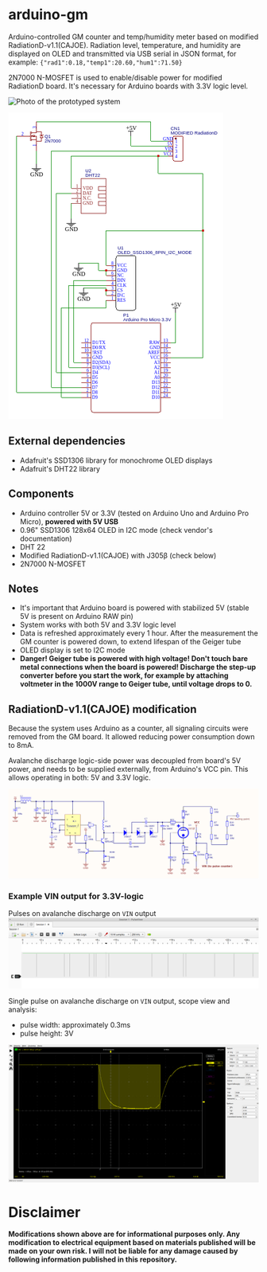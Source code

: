 # arduino-gm
Arduino-controlled GM counter and temp/humidity meter based on modified RadiationD-v1.1(CAJOE). Radiation level, temperature, and humidity are displayed on OLED and transmitted via USB serial in JSON format, for example: `{"rad1":0.18,"temp1":20.60,"hum1":71.50}`

2N7000 N-MOSFET is used to enable/disable power for modified RadiationD board. It's necessary for Arduino boards with 3.3V logic level.

![Photo of the prototyped system](https://github.com/malipek/arduino-gm/blob/master/media/gm-counter.png?raw=true)

![Schematic of system connections](https://github.com/malipek/arduino-gm/blob/master/media/Schematic_GM_connection_2022-10-09.png?raw=true)

## External dependencies

* Adafruit's SSD1306 library for monochrome 
OLED displays
* Adafruit's DHT22 library


## Components

* Arduino controller 5V or 3.3V (tested on Arduino Uno and Arduino Pro Micro), **powered with 5V USB**
* 0.96" SSD1306 128x64 OLED in I2C mode (check vendor's documentation)
* DHT 22
* Modified RadiationD-v1.1(CAJOE) with J305β (check below)
* 2N7000 N-MOSFET

## Notes

* It's important that Arduino board is powered with stabilized 5V (stable 5V is present on Arduino RAW pin)
* System works with both 5V and 3.3V logic level
* Data is refreshed approximately every 1 hour. After the measurement the GM counter is powered down, to extend lifespan of the Geiger tube
* OLED display is set to I2C mode
* **Danger! Geiger tube is powered with high voltage! Don't touch bare metal connections when the board is powered! Discharge the step-up converter before you start the work, for example by attaching voltmeter in the 1000V range to Geiger tube, until voltage drops to 0.**

## RadiationD-v1.1(CAJOE) modification
Because the system uses Arduino as a counter, all signaling circuits were removed from the GM board. It allowed reducing power consumption down to 8mA.

Avalanche discharge logic-side power was decoupled from board's 5V power, and needs to be supplied externally, from Arduino's VCC pin. This allows operating in both: 5V and 3.3V logic.

![Schema of modified RadiationD circuit](https://github.com/malipek/arduino-gm/blob/master/media/modified_GM_counter.png?raw=true)

### Example VIN output for 3.3V-logic

Pulses on avalanche discharge on ``VIN`` output
![VIN output logic analyzer graph showing pulses](https://github.com/malipek/arduino-gm/blob/master/media/vin_logic_analysis.png?raw=true)

Single pulse on avalanche discharge on ``VIN`` output, scope view and analysis:

* pulse width: approximately 0.3ms
* pulse height: 3V

![VIN output for single pulse as seen on oscilloscope](https://github.com/malipek/arduino-gm/blob/master/media/vin_pulse_scope.png?raw=true)

# Disclaimer
**Modifications shown above are for informational purposes only. Any modification to electrical equipment based on materials published will be made on your own risk. I will not be liable for any damage caused by following information published in this repository.**
